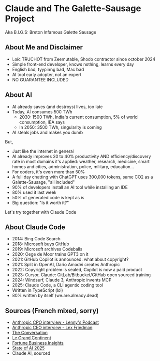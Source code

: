 # Claude and The Galette-Sausage Project

Aka B.I.G.S: Breton Infamous Galette Sausage

## About Me and Disclaimer
- Loïc TRUCHOT from Zeemutable, Shodo contractor since october 2024
- Simple front-end developer, knows nothing, learns every day
- English bad, tyypinng bad, Mac bad
- AI tool early adopter, not an expert
- NO GUARANTEE INCLUDED

## About AI
- AI already saves (and destroys) lives, too late
- Today, AI consumes 500 TWh
  - 2030: 1500 TWh, India's current consumption, 5% of world consumption, IEA says
  - In 2050: 3500 TWh, singularity is coming
- AI steals jobs and makes you dumb

But,
- Just like the internet in general
- AI already improves 20 to 40% productivity AND efficiency/discovery rate in most domains it's applied: weather, research, medicine, smart homes and cities, administration, police, military, education...
- For coders, it's even more than 50%
- A full day chatting with ChatGPT uses 300,000 tokens, same CO2 as a Galette-Sausage, "all included"
- 90% of developers install an AI tool while installing an IDE
- 80% used it last week
- 50% of generated code is kept as is
- Big question: "Is it worth it?"

Let's try together with Claude Code

## About Claude Code
- 2014: Bing Code Search
- 2018: Microsoft buys GitHub
- 2019: Microsoft archives Codeballs
- 2020: Oege de Moor trains GPT3 on it
- 2021: GitHub Copilot is announced: what about copyright?
- 2021: Split in OpenAI, Dario Amodei creates Anthropic
- 2022: Copyright problem is sealed, Copilot is now a paid product
- 2023: Cursor, Claude: GitLab/Bitbucket/GitHub open sourced training
- 2024: Windsurf, Claude 3, Anthropic invents MCP
- 2025: Claude Code, a CLI agentic coding tool
- Written in TypeScript (lol)
- 80% written by itself (we.are.already.dead)

## Sources (French mixed, sorry)

- [Anthropic CPO interview - Lenny's Podcast](https://www.lennysnewsletter.com/p/anthropics-cpo-heres-what-comes-next)
- [Anthropic CEO interview - Lex Friedman](https://www.youtube.com/watch?v=ugvHCXCOmm4)
- [The Conversation](https://app.theconversation.fr/deeplink/article?article_id=260218&type=article)
- [Le Grand Continent](https://legrandcontinent.eu/fr/2024/07/13/lia-fait-exploser-la-consommation-denergie/)
- [Fortune Business Insights](https://www.fortunebusinessinsights.com/industry-reports/artificial-intelligence-market-100114)
- [State of AI 2025](https://www.qodo.ai/reports/state-of-ai-code-quality/)
- Claude AI, sourced
